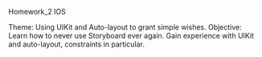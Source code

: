 Homework_2 IOS


Theme: Using UIKit and Auto-layout to grant simple wishes.
Objective: Learn how to never use Storyboard ever again. Gain experience with UIKit and auto-layout, constraints in particular.
